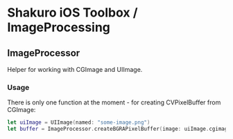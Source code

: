# Shakuro iOS Toolbox / ImageProcessing

## ImageProcessor

Helper for working with CGImage and UIImage.

### Usage

There is only one function at the moment - for creating CVPixelBuffer from CGImage:

```swift
let uiImage = UIImage(named: "some-image.png")
let buffer = ImageProcessor.createBGRAPixelBuffer(image: uiImage.cgimage)
```

